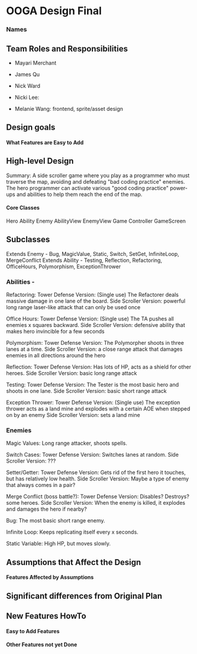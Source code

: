 # OOGA Design Final
### Names

## Team Roles and Responsibilities

 * Mayari Merchant

 * James Qu

 * Nick Ward

 * Nicki Lee: 

 * Melanie Wang: frontend, sprite/asset design


## Design goals

#### What Features are Easy to Add

## High-level Design

Summary:
A side scroller game where you play as a programmer who must traverse the map, 
avoiding and defeating "bad coding practice" enemies. The hero programmer can
activate various "good coding practice" power-ups and abilities to help them 
reach the end of the map.

#### Core Classes
Hero
Ability
Enemy
AbilityView
EnemyView
Game
Controller
GameScreen

## Subclasses
Extends Enemy - Bug, MagicValue, Static, Switch, SetGet, InfiniteLoop, MergeConflict
Extends Ability - Testing, Reflection, Refactoring, OfficeHours, Polymorphism, ExceptionThrower

### Abilities - 

Refactoring:
Tower Defense Version: (Single use) The Refactorer deals massive damage in one lane of the board.
Side Scroller Version: powerful long range laser-like attack that can only be used once

Office Hours:
Tower Defense Version: (Single use) The TA pushes all enemies x squares backward.
Side Scroller Version: defensive ability that makes hero invincible for a few seconds

Polymorphism:
Tower Defense Version: The Polymorpher shoots in three lanes at a time.
Side Scroller Version: a close range attack that damages enemies in all directions around the hero

Reflection:
Tower Defense Version: Has lots of HP, acts as a shield for other heroes.
Side Scroller Version: basic long range attack

Testing:
Tower Defense Version: The Tester is the most basic hero and shoots in one lane.
Side Scroller Version: basic short range attack

Exception Thrower:
Tower Defense Version: (Single use) The exception thrower acts as a land mine and explodes with a certain AOE when stepped on by an enemy
Side Scroller Version: sets a land mine

### Enemies 
Magic Values:
Long range attacker, shoots spells.

Switch Cases:
Tower Defense Version: Switches lanes at random.
Side Scroller Version: ???

Setter/Getter:
Tower Defense Version: Gets rid of the first hero it touches, but has relatively low health.
Side Scroller Version: Maybe a type of enemy that always comes in a pair?

Merge Conflict (boss battle?):
Tower Defense Version: Disables? Destroys? some heroes.
Side Scroller Version: When the enemy is killed, it explodes and damages the hero if nearby?

Bug:
The most basic short range enemy.

Infinite Loop:
Keeps replicating itself every x seconds.

Static Variable:
High HP, but moves slowly.


## Assumptions that Affect the Design

#### Features Affected by Assumptions


## Significant differences from Original Plan


## New Features HowTo

#### Easy to Add Features

#### Other Features not yet Done

